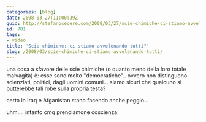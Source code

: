 ```yaml
---
categories: [blog]
date: 2008-03-27T11:00:39Z
guid: http://stefanocecere.com/2008/03/27/scie-chimiche-ci-stiamo-avvelenando-tutti/
id: 781
tags:
- video
title: 'Scie chimiche: ci stiamo avvelenando tutti?'
slug: /2008/03/scie-chimiche-ci-stiamo-avvelenando-tutti/
---
```

 
una cosa a sfavore delle scie chimiche (o quanto meno della loro totale malvagità) è: esse sono molto "democratiche".. ovvero non distinguono scienziati, politici, dagli uomini comuni… siamo sicuri che qualcuno si butterebbe tali robe sulla propria testa?
  
certo in Iraq e Afganistan stano facendo anche peggio…
  
uhm…. intanto cmq prendiamone coscienza: